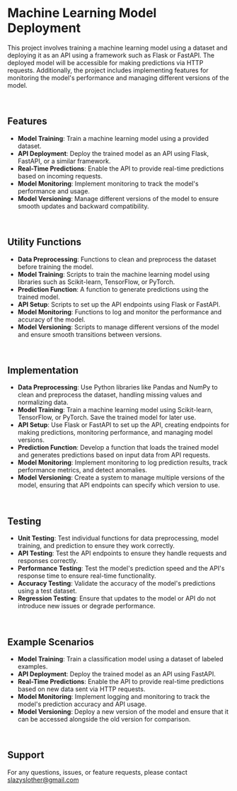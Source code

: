 # Machine Learning Model Deployment

This project involves training a machine learning model using a dataset and deploying it as an API using a framework such as Flask or FastAPI. The deployed model will be accessible for making predictions via HTTP requests. Additionally, the project includes implementing features for monitoring the model's performance 
and managing different versions of the model.

<br/>

## Features

- __Model Training__: Train a machine learning model using a provided dataset.
- __API Deployment__: Deploy the trained model as an API using Flask, FastAPI, or a similar framework.
- __Real-Time Predictions__: Enable the API to provide real-time predictions based on incoming requests.
- __Model Monitoring__: Implement monitoring to track the model's performance and usage.
- __Model Versioning__: Manage different versions of the model to ensure smooth updates and backward compatibility.

<br/>

## Utility Functions

- __Data Preprocessing__: Functions to clean and preprocess the dataset before training the model.
- __Model Training__: Scripts to train the machine learning model using libraries such as Scikit-learn, TensorFlow, or PyTorch.
- __Prediction Function__: A function to generate predictions using the trained model.
- __API Setup__: Scripts to set up the API endpoints using Flask or FastAPI.
- __Model Monitoring__: Functions to log and monitor the performance and accuracy of the model.
- __Model Versioning__: Scripts to manage different versions of the model and ensure smooth transitions between versions.

<br/>

## Implementation

- __Data Preprocessing__: Use Python libraries like Pandas and NumPy to clean and preprocess the dataset, handling missing values and normalizing data.
- __Model Training__: Train a machine learning model using Scikit-learn, TensorFlow, or PyTorch. Save the trained model for later use.
- __API Setup__: Use Flask or FastAPI to set up the API, creating endpoints for making predictions, monitoring performance, and managing model versions.
- __Prediction Function__: Develop a function that loads the trained model and generates predictions based on input data from API requests.
- __Model Monitoring__: Implement monitoring to log prediction results, track performance metrics, and detect anomalies.
- __Model Versioning__: Create a system to manage multiple versions of the model, ensuring that API endpoints can specify which version to use.

<br/>

## Testing

- __Unit Testing__: Test individual functions for data preprocessing, model training, and prediction to ensure they work correctly.
- __API Testing__: Test the API endpoints to ensure they handle requests and responses correctly.
- __Performance Testing__: Test the model's prediction speed and the API's response time to ensure real-time functionality.
- __Accuracy Testing__: Validate the accuracy of the model's predictions using a test dataset.
- __Regression Testing__: Ensure that updates to the model or API do not introduce new issues or degrade performance.

<br/>

## Example Scenarios

- __Model Training__: Train a classification model using a dataset of labeled examples.
- __API Deployment__: Deploy the trained model as an API using FastAPI.
- __Real-Time Predictions__: Enable the API to provide real-time predictions based on new data sent via HTTP requests.
- __Model Monitoring__: Implement logging and monitoring to track the model's prediction accuracy and API usage.
- __Model Versioning__: Deploy a new version of the model and ensure that it can be accessed alongside the old version for comparison.

<br/>

## Support

For any questions, issues, or feature requests, please contact slazyslother@gmail.com

